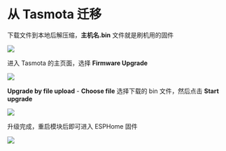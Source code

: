 # 从 Tasmota 迁移

下载文件到本地后解压缩，**主机名.bin** 文件就是刷机用的固件

![](http://pic.airijia.com/doc/20181128145358.png)



进入 Tasmota 的主页面，选择 **Firmware Upgrade**


![](http://pic.airijia.com/doc/20190703102412.png)

**Upgrade by file upload** - **Choose file** 选择下载的 bin 文件，然后点击 **Start upgrade**


![](http://pic.airijia.com/doc/20190703102424.png)


升级完成，重启模块后即可进入 ESPHome 固件

![](http://pic.airijia.com/doc/20190703102434.png)


